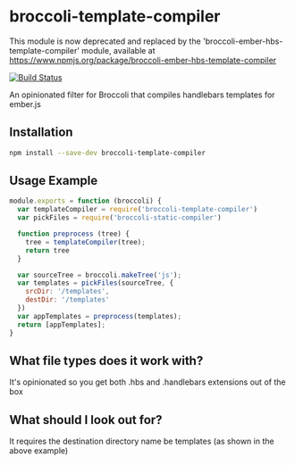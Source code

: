 # broccoli-template-compiler

This module is now deprecated and replaced by the 'broccoli-ember-hbs-template-compiler' module, available at https://www.npmjs.org/package/broccoli-ember-hbs-template-compiler

[![Build Status](https://secure.travis-ci.org/toranb/broccoli-template-compiler.png?branch=master)](https://travis-ci.org/toranb/broccoli-template-compiler)

An opinionated filter for Broccoli that compiles handlebars templates for ember.js

## Installation

```bash
npm install --save-dev broccoli-template-compiler
```

## Usage Example

```js
module.exports = function (broccoli) {
  var templateCompiler = require('broccoli-template-compiler')
  var pickFiles = require('broccoli-static-compiler')

  function preprocess (tree) {
    tree = templateCompiler(tree);
    return tree
  }

  var sourceTree = broccoli.makeTree('js');
  var templates = pickFiles(sourceTree, {
    srcDir: '/templates',
    destDir: '/templates'
  })
  var appTemplates = preprocess(templates);
  return [appTemplates];
}
```

## What file types does it work with?

It's opinionated so you get both .hbs and .handlebars extensions out of the box

## What should I look out for?

It requires the destination directory name be templates (as shown in the above example)
